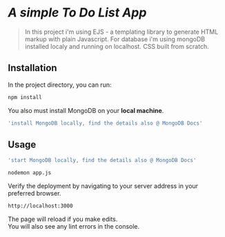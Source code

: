 # _A simple To Do List App_

> In this project i'm using EJS - a templating library to generate HTML markup with plain Javascript. For database i'm using mongoDB installed localy and running on localhost. CSS built from scratch.

## Installation

In the project directory, you can run:

```sh
npm install
```

You also must install MongoDB on your **local machine**.

```sh
'install MongoDB locally, find the details also @ MongoDB Docs'
```

## Usage

```sh
'start MongoDB locally, find the details also @ MongoDB Docs'
```

```sh
nodemon app.js
```

Verify the deployment by navigating to your server address in
your preferred browser.

```sh
http://localhost:3000
```

The page will reload if you make edits.<br>
You will also see any lint errors in the console.
